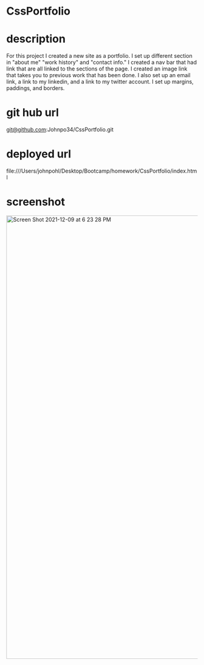 # CssPortfolio

# description
For this project I created a new site as a portfolio.  I set up different section in "about me" "work history" and "contact info."  I created a nav bar that had link that are all linked to the sections of the page.  I created an image link that takes you to previous work that has been done. I also set up an email link, a link to my linkedin, and a link to my twitter account.  I set up margins, paddings, and borders.
# git hub url
git@github.com:Johnpo34/CssPortfolio.git
# deployed url
file:///Users/johnpohl/Desktop/Bootcamp/homework/CssPortfolio/index.html
# screenshot
<img width="1167" alt="Screen Shot 2021-12-09 at 6 23 28 PM" src="https://user-images.githubusercontent.com/94233506/145491301-46ab53e3-ba2d-4031-8468-1e3aad18602c.png">